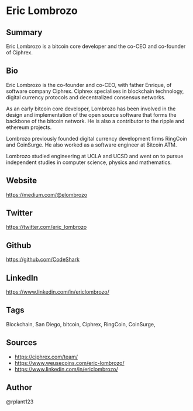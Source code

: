 # Eric Lombrozo

## Summary
Eric Lombrozo is a bitcoin core developer and the co-CEO and co-founder of Ciphrex. 

## Bio
Eric Lombrozo is the co-founder and co-CEO, with father Enrique, of software company Ciphrex. Ciphrex specialises in blockchain technology, digital currency protocols and decentralized consensus networks. 

As an early bitcoin core developer, Lombrozo has been involved in the design and implementation of the open source software that forms the backbone of the bitcoin network. He is also a contributor to the ripple and ethereum projects. 

Lombrozo previously founded digital currency development firms RingCoin and CoinSurge. He also worked as a software engineer at Bitcoin ATM. 

Lombrozo studied engineering at UCLA and UCSD and went on to pursue independent studies in computer science, physics and mathematics.

## Website
https://medium.com/@elombrozo

## Twitter
https://twitter.com/eric_lombrozo

## Github
https://github.com/CodeShark

## LinkedIn
https://www.linkedin.com/in/ericlombrozo/

## Tags
Blockchain, San Diego, bitcoin, Ciphrex, RingCoin, CoinSurge,

## Sources
* https://ciphrex.com/team/
* https://www.weusecoins.com/eric-lombrozo/
* https://www.linkedin.com/in/ericlombrozo/

## Author
@rplant123

